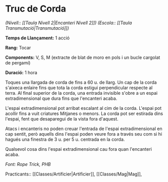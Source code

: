 # Truc de Corda

*(Nivell:: [[Taula Nivell 2|Encanteri Nivell 2]]) (Escola:: [[Taula Transmutació|Transmutació]])*

**Temps de Llançament:** 1 acció

**Rang:** Tocar

**Components:** V, S, M (extracte de blat de moro en pols i un bucle cargolat de pergamí)

**Duració:** 1 hora

Toques una llargada de corda de fins a 60 u. de llarg. Un cap de la corda s'aixeca enlaire fins que tota la corda estigui perpendicular respecte al terra. Al final superior de la corda, una entrada invisible s'obre a un espai extradimensional que dura fins que l'encanteri acaba.

L'espai extradimensional pot arribat escalant al cim de la corda. L'espai pot acollir fins a vuit criatures Mitjanes o menors. La corda pot ser estirada dins l'espai, fent que desaparegui de la vista fora d'aquest.

Atacs i encanteris no poden creuar l'entrada de l'espai extradimensional en cap sentit, però aquells dins l'espai poden veure fora a través seu com si hi hagués una finestra de 3 u. per 5 u. centrada en la corda.

Qualsevol cosa dins l'espai extradimensional cau fora quan l'encanteri acaba.


*Font: Rope Trick, PHB*



Practicants:: [[Classes/Artificier|Artificier]], [[Classes/Mag|Mag]], 